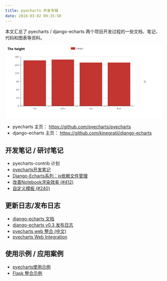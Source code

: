 ```yaml
---
title: pyecharts 开发专辑
date: 2018-03-02 09:35:58
---
```


本文汇总了 pyecharts / django-echarts 两个项目开发过程的一些文档、笔记、代码和图表等资料。

![demo](/images/height_bar_demo.jpg)

- pyecharts 主页： https://github.com/pyecharts/pyecharts
- django-echarts 主页： https://github.com/kinegratii/django-echarts

## 开发笔记 / 研讨笔记

- pyecharts-contrib 计划
- [pyecharts开发笔记](https://kinegratii.github.io/2017/11/23/pyecharts-development-note/)
- [Django-Echarts系列：js依赖文件管理](https://kinegratii.github.io/2017/09/06/django-echarts-js-manage/)
- [改善Notebook渲染效率 (#412)](https://github.com/pyecharts/pyecharts/issues/412)
- [自定义模板 (#240)](https://github.com/pyecharts/pyecharts/pull/240)

## 更新日志/发布日志

- [django-echarts 文档](http://django-echarts.readthedocs.io/zh_CN/latest/index.html)
- [django-echarts v0.3 发布日志](https://kinegratii.github.io/2018/02/25/django-echarts-030-release-note/)
- [pyecharts web 整合 (中文)](http://pyecharts.org/#/zh-cn/web_integration)
- [pyecharts Web Integration](http://pyecharts.org/#/en-us/web_integration)

## 使用示例 / 应用案例

- [pyecharts使用示例](https://kinegratii.github.io/2017/08/02/pyecharts-example/)
- [Flask 整合示例](https://github.com/pyecharts/flask_demo)
